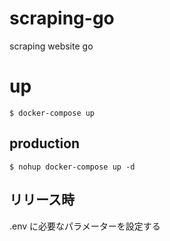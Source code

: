 # scraping-go
scraping website go

# up
```
$ docker-compose up
```

## production
```
$ nohup docker-compose up -d
```

## リリース時
.env に必要なパラメーターを設定する

